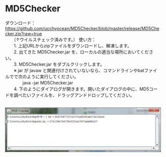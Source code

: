 MD5Checker
==========

ダウンロード：https://github.com/ucchyocean/MD5Checker/blob/master/release/MD5Checker.zip?raw=true<br />
　　（↑ウイルスチェック済みです。）
使い方：<br />
　　1. 上記URLからzipファイルをダウンロードし、解凍します。<br />
　　2. 出てきた MD5Checker.jar を、ローカルの適当な場所においてください。<br />
　　3. MD5Checker.jar をダブルクリックします。<br />
　　※ jar が javaw と関連付けされていないなら、コマンドラインやbatファイルでで次のように実行してください。<br>
　　　　java -jar MD5Checker.jar<br />
　　4. 下のようにダイアログが開きます。開いたダイアログの中に、MD5コードを調べたいファイルを、ドラッグアンドドロップしてください。<br />
<br />

<img src="https://github.com/ucchyocean/MD5Checker/blob/master/release/screenshot.png?raw=true">
